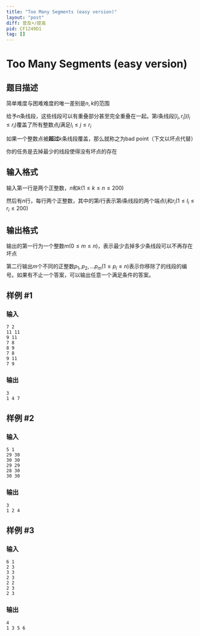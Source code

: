 ```yaml
---
title: "Too Many Segments (easy version)"
layout: "post"
diff: 普及+/提高
pid: CF1249D1
tag: []
---
```


# Too Many Segments (easy version)

## 题目描述

简单难度与困难难度的唯一差别是$n,k$的范围

给予$n$条线段，这些线段可以有重叠部分甚至完全重叠在一起。第$i$条线段$[l_i,r_i](l_i≤r_i)$覆盖了所有整数点$j$满足$l_i≤j≤r_i$

如果一个整数点被**超过**$k$条线段覆盖，那么就称之为bad point（下文以坏点代替）

你的任务是去掉最少的线段使得没有坏点的存在

## 输入格式

输入第一行是两个正整数，$n$和$k$$(1≤k≤n≤200)$

然后有$n$行，每行两个正整数，其中的第$i$行表示第$i$条线段的两个端点$l_i$和$r_i$$(1≤l_i≤r_i≤200)$

## 输出格式

输出的第一行为一个整数$m(0≤m≤n)$，表示最少去掉多少条线段可以不再存在坏点

第二行输出$m$个不同的正整数$p_1,p_2,…p_m(1≤p_i≤n)$表示你移除了的线段的编号。如果有不止一个答案，可以输出任意一个满足条件的答案。

## 样例 #1

### 输入

```
7 2
11 11
9 11
7 8
8 9
7 8
9 11
7 9

```

### 输出

```
3
1 4 7 

```

## 样例 #2

### 输入

```
5 1
29 30
30 30
29 29
28 30
30 30

```

### 输出

```
3
1 2 4 

```

## 样例 #3

### 输入

```
6 1
2 3
3 3
2 3
2 2
2 3
2 3

```

### 输出

```
4
1 3 5 6 

```

